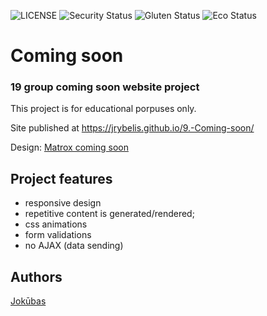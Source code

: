 ![LICENSE](https://img.shields.io/badge/license-MIT-blue.svg?style=flat-square)
![Security Status](https://img.shields.io/security-headers?label=Security&url=https%3A%2F%2Fgithub.com&style=flat-square)
![Gluten Status](https://img.shields.io/badge/Gluten-Free-green.svg)
![Eco Status](https://img.shields.io/badge/ECO-Friendly-green.svg)


# Coming soon
### 19 group coming soon website project

This project is for educational porpuses only. 

Site published at https://jrybelis.github.io/9.-Coming-soon/

Design: [Matrox coming soon](https://cdn.discordapp.com/attachments/648536139677958156/651479019476221953/coming-soon-wide.png)


## Project features
- responsive design
- repetitive content is generated/rendered;
- css animations
- form validations
- no AJAX (data sending)

## Authors
[Jokūbas](https://github.com/JRybelis)